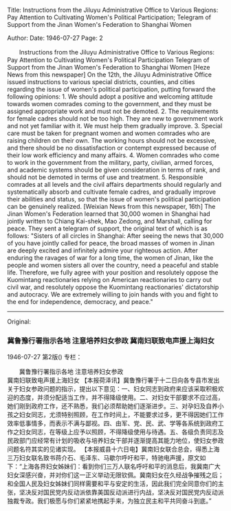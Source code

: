 Title: Instructions from the Jiluyu Administrative Office to Various Regions: Pay Attention to Cultivating Women's Political Participation; Telegram of Support from the Jinan Women's Federation to Shanghai Women

Author: 
Date: 1946-07-27
Page: 2

　　Instructions from the Jiluyu Administrative Office to Various Regions:
    Pay Attention to Cultivating Women's Political Participation
    Telegram of Support from the Jinan Women's Federation to Shanghai Women
    [Heze News from this newspaper] On the 12th, the Jiluyu Administrative Office issued instructions to various special districts, counties, and cities regarding the issue of women's political participation, putting forward the following opinions: 1. We should adopt a positive and welcoming attitude towards women comrades coming to the government, and they must be assigned appropriate work and must not be demoted. 2. The requirements for female cadres should not be too high. They are new to government work and not yet familiar with it. We must help them gradually improve. 3. Special care must be taken for pregnant women and women comrades who are raising children on their own. The working hours should not be excessive, and there should be no dissatisfaction or contempt expressed because of their low work efficiency and many affairs. 4. Women comrades who come to work in the government from the military, party, civilian, armed forces, and academic systems should be given consideration in terms of rank, and should not be demoted in terms of use and treatment. 5. Responsible comrades at all levels and the civil affairs departments should regularly and systematically absorb and cultivate female cadres, and gradually improve their abilities and status, so that the issue of women's political participation can be genuinely realized.
    [Weixian News from this newspaper, 16th] The Jinan Women's Federation learned that 30,000 women in Shanghai had jointly written to Chiang Kai-shek, Mao Zedong, and Marshall, calling for peace. They sent a telegram of support, the original text of which is as follows: "Sisters of all circles in Shanghai: After seeing the news that 30,000 of you have jointly called for peace, the broad masses of women in Jinan are deeply excited and infinitely admire your righteous action. After enduring the ravages of war for a long time, the women of Jinan, like the people and women sisters all over the country, need a peaceful and stable life. Therefore, we fully agree with your position and resolutely oppose the Kuomintang reactionaries relying on American reactionaries to carry out civil war, and resolutely oppose the Kuomintang reactionaries' dictatorship and autocracy. We are extremely willing to join hands with you and fight to the end for independence, democracy, and peace."



<hr /> 

Original: 


### 冀鲁豫行署指示各地  注意培养妇女参政  冀南妇联致电声援上海妇女

1946-07-27
第2版()
专栏：

　　冀鲁豫行署指示各地
    注意培养妇女参政           
    冀南妇联致电声援上海妇女
    【本报荷泽讯】冀鲁豫行署于十二日向各专县市发出关于妇女参政问题的指示，提出以下意见：一、妇女同志到政府来应该采取积极欢迎的态度，并须分配适当工作，并不得降级使用。二、对妇女干部要求不应过高，她们刚到政府工作，还不熟悉，我们必须帮助她们逐渐进步。三、对孕妇及自养小孩之妇女同志，尤须特别照顾，在工作时间上，不能要求过多，更不得因她们工作效率低事情多，而表示不满与鄙视。四、由军、党、民、武、学等各系统到政府工作之妇女同志，在等级上应予以照顾，不得降级使用与待遇。五、各级负责同志及民政部门应经常有计划的吸收与培养妇女干部并逐渐提高其能力地位，使妇女参政问题名符其实的见诸实现。
    【本报威县十六日电】冀南妇女联合总会，得悉上海三万妇女联名致书蒋介石、毛泽东、马歇尔呼吁和平，特驰电声援，原文如下：“上海各界妇女姊妹们：看到你们三万人联名呼吁和平的消息后，我冀南广大妇女深感兴奋，并对你们这一正义举动无限钦佩。冀南妇女在久经战争摧残之后；和全国人民及妇女姊妹们同样需要和平与安定的生活，因此我们完全同意你们的主张，坚决反对国民党内反动派依靠美国反动派进行内战，坚决反对国民党内反动派独裁专政。我们极愿与你们紧紧地携起手来，为独立民主和平共同奋斗到底。”
